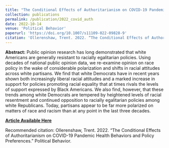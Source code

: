 ```yaml
---
title: "The Conditional Effects of Authoritarianism on COVID-19 Pandemic Health Behaviors and Policy Preferences"
collection: publications
permalink: /publication/2022_covid_auth
date: 2022-10-14
venue: 'Political Behavior'
paperurl: 'https://doi.org/10.1007/s11109-022-09828-9'
citation: 'Ollerenshaw, Trent. 2022. “The Conditional Effects of Authoritarianism on COVID-19 Pandemic Health Behaviors and Policy Preferences.” Political Behavior'
---
```

**Abstract:** Public opinion research has long demonstrated that white Americans are generally resistant to racially egalitarian policies. Using decades of national public opinion data, we re-examine opinion on race policy in the wake of considerable polarization and shifts in racial attitudes across white partisans. We find that white Democrats have in recent years shown both increasingly liberal racial attitudes and a marked increase in support for policies promoting racial equality that at times rivals the levels of support expressed by Black Americans. We also find, however, that these trends among white Democrats are tempered by heightened levels of racial resentment and continued opposition to racially egalitarian policies among white Republicans. Today, partisans appear to be far more polarized on matters of race and racism than at any point in the last three decades.

[**Article Available Here**](http://dx.doi.org/10.1007/s11109-022-09828-9)

Recommended citation: Ollerenshaw, Trent. 2022. “The Conditional Effects of Authoritarianism on COVID-19 Pandemic Health Behaviors and Policy Preferences.” Political Behavior.

